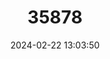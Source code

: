 ---
title: "35878"
category: "Pouteria petiolata"
draft: false
date: 2024-02-22 13:03:50
languages:
  Portuguese: ["Abiurana-cutiti"]
---